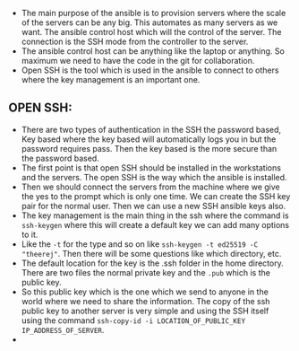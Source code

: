 - The main purpose of the ansible is to provision servers where the scale of the servers can be any big. This automates as many servers as we want. The ansible control host which will the control of the server. The connection is the SSH mode from the controller to the server.
- The ansible control host can be anything like the laptop or anything. So maximum we need to have the code in the git for collaboration.
- Open SSH is the tool which is used in the ansible to connect to others where the key management is an important one.
## OPEN SSH:
- There are two types of authentication in the SSH the password based, Key based where the key based will automatically logs you in but the password requires pass. Then the key based is the more secure than the password based.
- The first point is that open SSH should be installed in the workstations and the servers. The open SSH is the way which the ansible is installed.
- Then we should connect the servers from the machine where we give the yes to the prompt which is only one time. We can create the SSH key pair for the normal user. Then we can use a new SSH ansible keys also.
- The key management is the main thing in the ssh where the command is `ssh-keygen` where this will create a default key we can add many options to it.
- Like the `-t` for the type and so on like `ssh-keygen -t ed25519 -C "theerej"`. Then there will be some questions like which directory, etc.
- The default location for the key is the .ssh folder in the home directory. There are two files the normal private key and the `.pub` which is the public key.
- So this public key which is the one which we send to anyone in the world where we need to share the information. The copy of the ssh public key to another server is very simple and using the SSH itself using the command `ssh-copy-id -i LOCATION_OF_PUBLIC_KEY IP_ADDRESS_OF_SERVER`.
- 